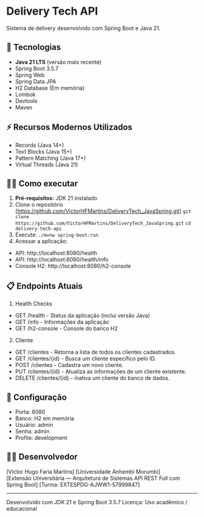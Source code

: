 # Delivery Tech API

Sistema de delivery desenvolvido com Spring Boot e Java 21.

## 🚀 Tecnologias
- **Java 21 LTS** (versão mais recente)
- Spring Boot 3.5.7
- Spring Web
- Spring Data JPA
- H2 Database (Em memória)
- Lombok
- Devtools
- Maven

## ⚡ Recursos Modernos Utilizados
- Records (Java 14+)
- Text Blocks (Java 15+)
- Pattern Matching (Java 17+)
- Virtual Threads (Java 21)

## 🏃‍♂️ Como executar
1. **Pré-requisitos:** JDK 21 instalado
2. Clone o repositório [https://github.com/VictorHFMartins/DeliveryTech_JavaSpring.git]
  `git clone https://github.com/VictorHFMartins/DeliveryTech_JavaSpring.git`
  `cd delivery-tech-api`
4. Execute: `./mvnw spring-boot:run`
5. Acessar a aplicação:
  - API: http://localhost:8080/health
  - API: http://localhost:8080/health/info
  - Console H2: http://localhost:8080/h2-console

## 📋 Endpoints Atuais
1. Health Checks
- GET /health - Status da aplicação (inclui versão Java)
- GET /info - Informações da aplicação
- GET /h2-console - Console do banco H2

2. Cliente
- GET	/clientes - Retorna a lista de todos os clientes cadastrados.
- GET	/clientes/{id}	- Busca um cliente específico pelo ID.
- POST	/clientes -	Cadastra um novo cliente.
- PUT	/clientes/{id} -	Atualiza as informações de um cliente existente.
- DELETE	/clientes/{id} - inativa um cliente do banco de dados.

## 🔧 Configuração
- Porta: 8080
- Banco: H2 em memória
- Usuário: admin
- Senha: admin
- Profile: development

## 👨‍💻 Desenvolvedor
[Victor Hugo Faria Martins]
[Universidade Anhembi Morumbi]  
[Extensão Universitária — Arquitetura de Sistemas API REST Full com Spring Boot]
[Turma: EXTESPDG-AJWW1-57999847]

---------------------------------------------------------------------------------
Desenvolvido com JDK 21 e Spring Boot 3.5.7
Licença: Uso acadêmico / educacional
 
